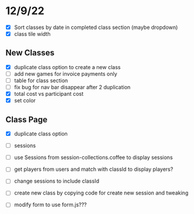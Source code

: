# 12/9/22

- [x] Sort classes by date in completed class section (maybe dropdown)
- [x] class tile width

## New Classes

- [x] duplicate class option to create a new class
- [ ] add new games for invoice payments only
- [ ] table for class section
- [ ] fix bug for nav bar disappear after 2 duplication
- [x] total cost vs participant cost
- [x] set color

## Class Page

- [x] duplicate class option
- [ ] sessions
- [ ] use Sessions from session-collections.coffee to display sessions
- [ ] get players from users and match with classId to display players?
- [ ] change sessions to include classId
- [ ] create new class by copying code for create new session and tweaking
- [ ] modify form to use form.js???

